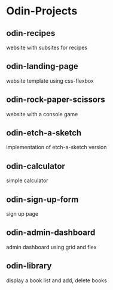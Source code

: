 # Odin-Projects
## odin-recipes
website with subsites for recipes
## odin-landing-page
website template using css-flexbox
## odin-rock-paper-scissors
website with a console game
## odin-etch-a-sketch
implementation of etch-a-sketch version
## odin-calculator
simple calculator
## odin-sign-up-form
sign up page
## odin-admin-dashboard
admin dashboard using grid and flex
## odin-library
display a book list and add, delete books
